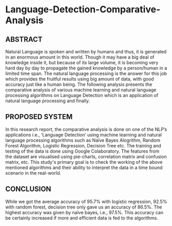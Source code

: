 # Language-Detection-Comparative-Analysis
## ABSTRACT
Natural Language is spoken and written by humans and thus, it is generated in an enormous amount in this world. Though it may have a big deal of knowledge inside it, but because of its large volume, it is becoming very hard day by day to propagate the gained knowledge by a person/human in a limited time span. The natural language processing is the answer for this job which provides the fruitful results using big amount of data, with good accuracy just like a human being. The following analysis presents the comparative analysis of various machine learning and natural language processing algorithms on Language Detection which is an application of natural language processing and finally.

## PROPOSED SYSTEM
In this research report, the comparative analysis is done on one of the NLP’s applications i.e., ‘Language Detection’ using machine learning and natural language processing algorithms such as Naïve Bayes Alogrithm, Random Forest Algorithm, Logistic Regression, Decision Tree etc. The training and testing of the data is done using Google Colaboratory. The features from the dataset are visualised using pie-charts, correlation matrix and confusion matrix, etc. This study's primary goal is to check the working of the above mentioned algorithms and their ability to interpret the data in a time bound scenario in the real-world.

## CONCLUSION
While we got the average accuracy of 95.7% with logistic regression, 92.5% with random forest, decision tree only gave us an accuracy of 86.5%. The highest accuracy was given by naïve bayes, i.e., 97.5%. This accuracy can be certainly increased if more and efficient data is fed to the algorithms.
